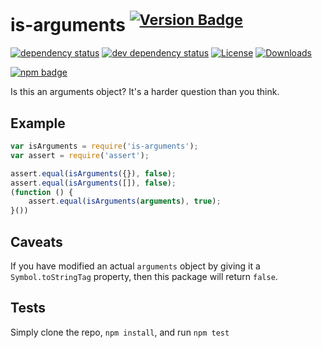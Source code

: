 # is-arguments <sup>[![Version Badge][2]][1]</sup>

[![dependency status][5]][6]
[![dev dependency status][7]][8]
[![License][license-image]][license-url]
[![Downloads][downloads-image]][downloads-url]

[![npm badge][11]][1]

Is this an arguments object? It's a harder question than you think.

## Example

```js
var isArguments = require('is-arguments');
var assert = require('assert');

assert.equal(isArguments({}), false);
assert.equal(isArguments([]), false);
(function () {
	assert.equal(isArguments(arguments), true);
}())
```

## Caveats

If you have modified an actual `arguments` object by giving it a `Symbol.toStringTag` property, then this package will return `false`.

## Tests

Simply clone the repo, `npm install`, and run `npm test`

[1]: https://npmjs.org/package/is-arguments

[2]: http://versionbadg.es/inspect-js/is-arguments.svg

[5]: https://david-dm.org/inspect-js/is-arguments.svg

[6]: https://david-dm.org/inspect-js/is-arguments

[7]: https://david-dm.org/inspect-js/is-arguments/dev-status.svg

[8]: https://david-dm.org/inspect-js/is-arguments#info=devDependencies

[11]: https://nodei.co/npm/is-arguments.png?downloads=true&stars=true

[license-image]: http://img.shields.io/npm/l/is-arguments.svg

[license-url]: LICENSE

[downloads-image]: http://img.shields.io/npm/dm/is-arguments.svg

[downloads-url]: http://npm-stat.com/charts.html?package=is-arguments

